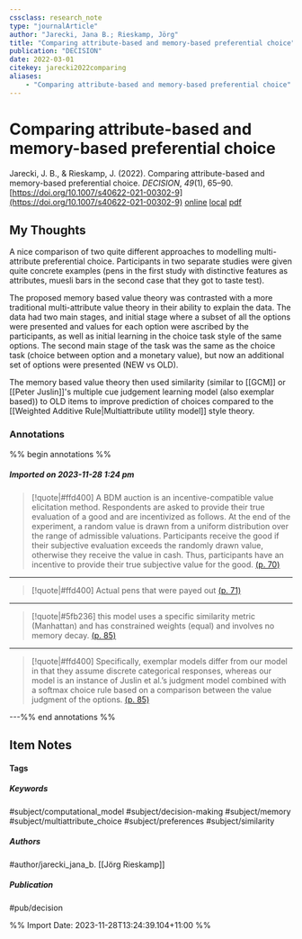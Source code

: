 ```yaml
---
cssclass: research_note
type: "journalArticle"
author: "Jarecki, Jana B.; Rieskamp, Jörg"
title: "Comparing attribute-based and memory-based preferential choice"
publication: "DECISION"
date: 2022-03-01
citekey: jarecki2022comparing
aliases: 
    - "Comparing attribute-based and memory-based preferential choice"
---
```


# Comparing attribute-based and memory-based preferential choice

Jarecki, J. B., & Rieskamp, J. (2022). Comparing attribute-based and memory-based preferential choice. _DECISION_, _49_(1), 65–90. [https://doi.org/10.1007/s40622-021-00302-9](https://doi.org/10.1007/s40622-021-00302-9)
[online](http://zotero.org/users/local/kZl3QdXV/items/9ZYGXRQK) [local](zotero://select/library/items/9ZYGXRQK) [pdf](file:///home/gjc216/Zotero/storage/ZU5W4NHC/Jarecki%20and%20Rieskamp%20-%202022%20-%20Comparing%20attribute-based%20and%20memory-based%20prefere.pdf)
 


## My Thoughts

A nice comparison of two quite different approaches to modelling multi-attribute preferential choice. Participants in two separate studies were given quite concrete examples (pens in the first study with distinctive features as attributes, muesli bars in the second case that they got to taste test).

The proposed memory based value theory was contrasted with a more traditional multi-attribute value theory in their ability to explain the data. The data had two main stages, and initial stage where a subset of all the options were presented and values for each option were ascribed by the participants, as well as initial learning in the choice task style of the same options. The second main stage of the task was the same as the choice task (choice between option and a monetary value), but now an additional set of options were presented (NEW vs OLD).

The memory based value theory then used similarity (similar to [[GCM]] or [[Peter Juslin]]'s multiple cue judgement learning model (also exemplar based)) to OLD items to improve prediction of choices compared to the [[Weighted Additive Rule|Multiattribute utility model]] style theory.
 
### Annotations

%% begin annotations %%
##### Imported on 2023-11-28 1:24 pm
>[!quote|#ffd400]
>A BDM auction is an incentive-compatible value elicitation method. Respondents are asked to provide their true evaluation of a good and are incentivized as follows. At the end of the experiment, a random value is drawn from a uniform distribution over the range of admissible valuations. Participants receive the good if their subjective evaluation exceeds the randomly drawn value, otherwise they receive the value in cash. Thus, participants have an incentive to provide their true subjective value for the good. [(p. 70)](zotero://open-pdf/library/items/ZU5W4NHC?page=70&annotation=DZ36ULF5)

---
>[!quote|#ffd400]
>Actual pens that were payed out [(p. 71)](zotero://open-pdf/library/items/ZU5W4NHC?page=71&annotation=JFSSQ4B2)

---
>[!quote|#5fb236]
>this model uses a specific similarity metric (Manhattan) and has constrained weights (equal) and involves no memory decay. [(p. 85)](zotero://open-pdf/library/items/ZU5W4NHC?page=85&annotation=XHZ9JABK)

---
>[!quote|#ffd400]
>Specifically, exemplar models differ from our model in that they assume discrete categorical responses, whereas our model is an instance of Juslin et al.’s judgment model combined with a softmax choice rule based on a comparison between the value judgment of the options. [(p. 85)](zotero://open-pdf/library/items/ZU5W4NHC?page=85&annotation=NN78PGKU)

---%% end annotations %%

## Item Notes

#### Tags

##### Keywords

#subject/computational_model #subject/decision-making #subject/memory #subject/multiattribute_choice #subject/preferences #subject/similarity

##### Authors

#author/jarecki_jana_b. [[Jörg Rieskamp]]

##### Publication

#pub/decision


%% Import Date: 2023-11-28T13:24:39.104+11:00 %%
